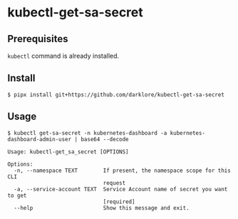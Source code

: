 # kubectl-get-sa-secret

## Prerequisites
`kubectl` command is already installed.

## Install
```
$ pipx install git+https://github.com/darklore/kubectl-get-sa-secret
```

## Usage
```
$ kubectl get-sa-secret -n kubernetes-dashboard -a kubernetes-dashboard-admin-user | base64 --decode
```


```
Usage: kubectl-get_sa_secret [OPTIONS]

Options:
  -n, --namespace TEXT        If present, the namespace scope for this CLI
                              request
  -a, --service-account TEXT  Service Account name of secret you want to get
                              [required]
  --help                      Show this message and exit.
```

